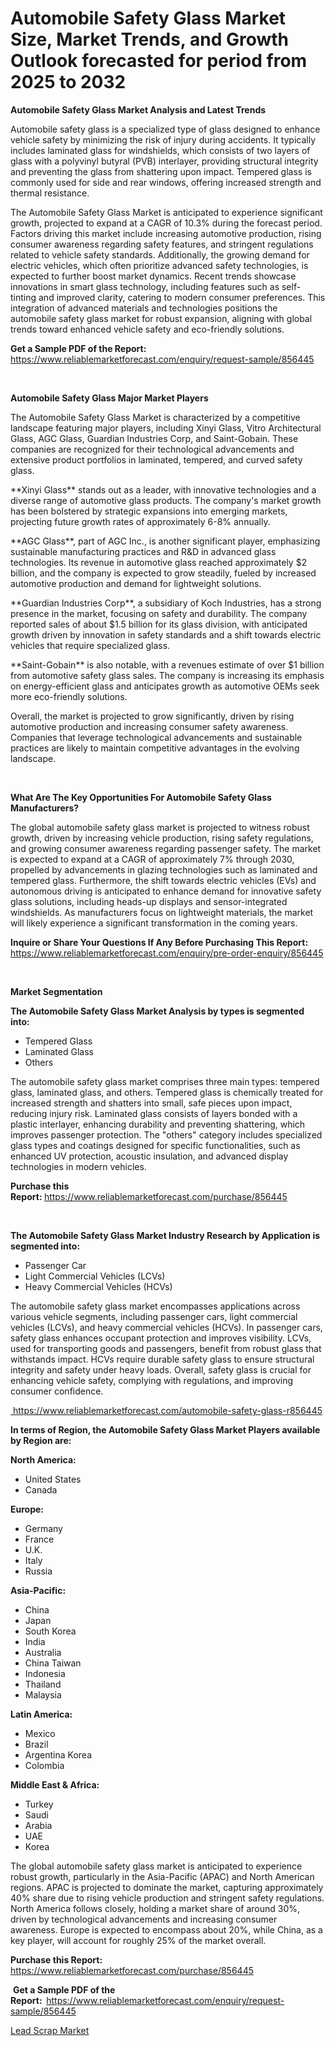 <p><h1>Automobile Safety Glass Market Size, Market Trends, and Growth Outlook forecasted for period from 2025 to 2032</h1></p><p><strong>Automobile Safety Glass Market Analysis and Latest Trends</strong></p>
<p><p>Automobile safety glass is a specialized type of glass designed to enhance vehicle safety by minimizing the risk of injury during accidents. It typically includes laminated glass for windshields, which consists of two layers of glass with a polyvinyl butyral (PVB) interlayer, providing structural integrity and preventing the glass from shattering upon impact. Tempered glass is commonly used for side and rear windows, offering increased strength and thermal resistance.</p><p>The Automobile Safety Glass Market is anticipated to experience significant growth, projected to expand at a CAGR of 10.3% during the forecast period. Factors driving this market include increasing automotive production, rising consumer awareness regarding safety features, and stringent regulations related to vehicle safety standards. Additionally, the growing demand for electric vehicles, which often prioritize advanced safety technologies, is expected to further boost market dynamics. Recent trends showcase innovations in smart glass technology, including features such as self-tinting and improved clarity, catering to modern consumer preferences. This integration of advanced materials and technologies positions the automobile safety glass market for robust expansion, aligning with global trends toward enhanced vehicle safety and eco-friendly solutions.</p></p>
<p><strong>Get a Sample PDF of the Report:&nbsp;</strong> <a href="https://www.reliablemarketforecast.com/enquiry/request-sample/856445?utm_campaign=2753&utm_medium=2&utm_source=Github&utm_content=ia&utm_term=31032025&utm_id=automobile-safety-glass">https://www.reliablemarketforecast.com/enquiry/request-sample/856445</a></p>
<p>&nbsp;</p>
<p><strong>Automobile Safety Glass Major Market Players</strong></p>
<p><p>The Automobile Safety Glass Market is characterized by a competitive landscape featuring major players, including Xinyi Glass, Vitro Architectural Glass, AGC Glass, Guardian Industries Corp, and Saint-Gobain. These companies are recognized for their technological advancements and extensive product portfolios in laminated, tempered, and curved safety glass.</p><p>**Xinyi Glass** stands out as a leader, with innovative technologies and a diverse range of automotive glass products. The company's market growth has been bolstered by strategic expansions into emerging markets, projecting future growth rates of approximately 6-8% annually. </p><p>**AGC Glass**, part of AGC Inc., is another significant player, emphasizing sustainable manufacturing practices and R&D in advanced glass technologies. Its revenue in automotive glass reached approximately $2 billion, and the company is expected to grow steadily, fueled by increased automotive production and demand for lightweight solutions.</p><p>**Guardian Industries Corp**, a subsidiary of Koch Industries, has a strong presence in the market, focusing on safety and durability. The company reported sales of about $1.5 billion for its glass division, with anticipated growth driven by innovation in safety standards and a shift towards electric vehicles that require specialized glass.</p><p>**Saint-Gobain** is also notable, with a revenues estimate of over $1 billion from automotive safety glass sales. The company is increasing its emphasis on energy-efficient glass and anticipates growth as automotive OEMs seek more eco-friendly solutions.</p><p>Overall, the market is projected to grow significantly, driven by rising automotive production and increasing consumer safety awareness. Companies that leverage technological advancements and sustainable practices are likely to maintain competitive advantages in the evolving landscape.</p></p>
<p>&nbsp;</p>
<p><strong>What Are The Key Opportunities For Automobile Safety Glass Manufacturers?</strong></p>
<p><p>The global automobile safety glass market is projected to witness robust growth, driven by increasing vehicle production, rising safety regulations, and growing consumer awareness regarding passenger safety. The market is expected to expand at a CAGR of approximately 7% through 2030, propelled by advancements in glazing technologies such as laminated and tempered glass. Furthermore, the shift towards electric vehicles (EVs) and autonomous driving is anticipated to enhance demand for innovative safety glass solutions, including heads-up displays and sensor-integrated windshields. As manufacturers focus on lightweight materials, the market will likely experience a significant transformation in the coming years.</p></p>
<p><strong>Inquire or Share Your Questions If Any Before Purchasing This Report:</strong> <a href="https://www.reliablemarketforecast.com/enquiry/pre-order-enquiry/856445?utm_campaign=2753&utm_medium=2&utm_source=Github&utm_content=ia&utm_term=31032025&utm_id=automobile-safety-glass">https://www.reliablemarketforecast.com/enquiry/pre-order-enquiry/856445</a></p>
<p>&nbsp;</p>
<p><strong>Market Segmentation</strong></p>
<p><strong>The Automobile Safety Glass Market Analysis by types is segmented into:</strong></p>
<p><ul><li>Tempered Glass</li><li>Laminated Glass</li><li>Others</li></ul></p>
<p><p>The automobile safety glass market comprises three main types: tempered glass, laminated glass, and others. Tempered glass is chemically treated for increased strength and shatters into small, safe pieces upon impact, reducing injury risk. Laminated glass consists of layers bonded with a plastic interlayer, enhancing durability and preventing shattering, which improves passenger protection. The "others" category includes specialized glass types and coatings designed for specific functionalities, such as enhanced UV protection, acoustic insulation, and advanced display technologies in modern vehicles.</p></p>
<p><strong>Purchase this Report:&nbsp;</strong><a href="https://www.reliablemarketforecast.com/purchase/856445?utm_campaign=2753&utm_medium=2&utm_source=Github&utm_content=ia&utm_term=31032025&utm_id=automobile-safety-glass">https://www.reliablemarketforecast.com/purchase/856445</a></p>
<p>&nbsp;</p>
<p><strong>The Automobile Safety Glass Market Industry Research by Application is segmented into:</strong></p>
<p><ul><li>Passenger Car</li><li>Light Commercial Vehicles (LCVs)</li><li>Heavy Commercial Vehicles (HCVs)</li></ul></p>
<p><p>The automobile safety glass market encompasses applications across various vehicle segments, including passenger cars, light commercial vehicles (LCVs), and heavy commercial vehicles (HCVs). In passenger cars, safety glass enhances occupant protection and improves visibility. LCVs, used for transporting goods and passengers, benefit from robust glass that withstands impact. HCVs require durable safety glass to ensure structural integrity and safety under heavy loads. Overall, safety glass is crucial for enhancing vehicle safety, complying with regulations, and improving consumer confidence.</p></p>
<p><a href="https://www.reliablemarketforecast.com/automobile-safety-glass-r856445?utm_campaign=2753&utm_medium=2&utm_source=Github&utm_content=ia&utm_term=31032025&utm_id=automobile-safety-glass">&nbsp;https://www.reliablemarketforecast.com/automobile-safety-glass-r856445</a></p>
<p><strong>In terms of Region, the Automobile Safety Glass Market Players available by Region are:</strong></p>
<p>
    <p> <strong> North America: </strong>
        <ul>
            <li>United States</li>
            <li>Canada</li>
        </ul>
        </p> 
    <p> <strong> Europe: </strong>
        <ul>
            <li>Germany</li>
            <li>France</li>
            <li>U.K.</li>
            <li>Italy</li>
            <li>Russia</li>
        </ul>
        </p> 
    <p> <strong> Asia-Pacific: </strong>
        <ul>
            <li>China</li>
            <li>Japan</li>
            <li>South Korea</li>
            <li>India</li>
            <li>Australia</li>
            <li>China Taiwan</li>
            <li>Indonesia</li>
            <li>Thailand</li>
            <li>Malaysia</li>
        </ul>
        </p> 
    <p> <strong> Latin America: </strong>
        <ul>
            <li>Mexico</li>
            <li>Brazil</li>
            <li>Argentina Korea</li>
            <li>Colombia</li>
        </ul>
        </p> 
    <p> <strong> Middle East & Africa: </strong>
        <ul>
            <li>Turkey</li>
            <li>Saudi</li>
            <li>Arabia</li>
            <li>UAE</li>
            <li>Korea</li>
        </ul>
    </p>
    </p>
<p><p>The global automobile safety glass market is anticipated to experience robust growth, particularly in the Asia-Pacific (APAC) and North American regions. APAC is projected to dominate the market, capturing approximately 40% share due to rising vehicle production and stringent safety regulations. North America follows closely, holding a market share of around 30%, driven by technological advancements and increasing consumer awareness. Europe is expected to encompass about 20%, while China, as a key player, will account for roughly 25% of the market overall.</p></p>
<p><strong>Purchase this Report: </strong><a href="https://www.reliablemarketforecast.com/purchase/856445?utm_campaign=2753&utm_medium=2&utm_source=Github&utm_content=ia&utm_term=31032025&utm_id=automobile-safety-glass">https://www.reliablemarketforecast.com/purchase/856445</a></p>
<p>&nbsp;<strong>Get a Sample PDF of the Report:&nbsp;&nbsp;</strong><a href="https://www.reliablemarketforecast.com/enquiry/request-sample/856445?utm_campaign=2753&utm_medium=2&utm_source=Github&utm_content=ia&utm_term=31032025&utm_id=automobile-safety-glass">https://www.reliablemarketforecast.com/enquiry/request-sample/856445</a></p>
<p><strong></strong></p>
<p><p><a href="https://github.com/chikenmhamdi/Market-Research-Report-List-1/blob/main/lead-scrap-market.md?utm_campaign=2753&utm_medium=2&utm_source=Github&utm_content=ia&utm_term=31032025&utm_id=automobile-safety-glass">Lead Scrap Market</a></p></p>
